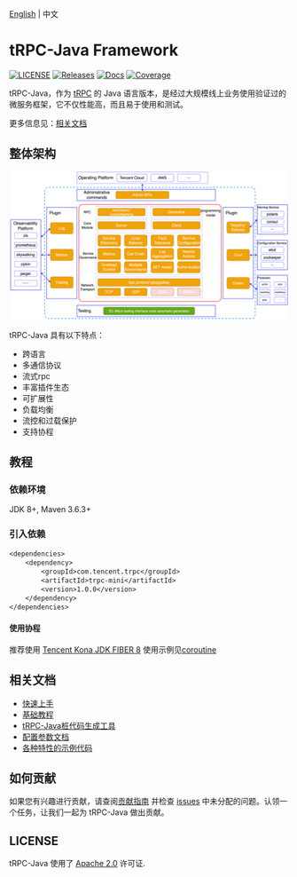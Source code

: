 [English](README.md) | 中文

# tRPC-Java Framework

[![LICENSE](https://img.shields.io/badge/license-Apache--2.0-green.svg)](https://github.com/trpc-group/trpc-java/blob/master/LICENSE)
[![Releases](https://img.shields.io/github/release/trpc.group/trpc-java.svg?style=flat-square)](https://github.com/trpc-group/trpc-java/releases)
[![Docs](https://img.shields.io/badge/docs-latest-green)](https://github.com/trpc-group/trpc-java/tree/master/docs/)
[![Coverage](https://codecov.io/gh/trpc-group/trpc-java/graph/badge.svg?token=PCzWvpNAIk)](https://codecov.io/gh/trpc-group/trpc-java)

tRPC-Java，作为 [tRPC](https://github.com/trpc-group/trpc) 的 Java
语言版本，是经过大规模线上业务使用验证过的微服务框架，它不仅性能高，而且易于使用和测试。

更多信息见：[相关文档](#相关文档)

## 整体架构

![架构图](.resources/overall.png)

tRPC-Java 具有以下特点：

- 跨语言
- 多通信协议
- 流式rpc
- 丰富插件生态
- 可扩展性
- 负载均衡
- 流控和过载保护
- 支持协程

## 教程

### 依赖环境

JDK 8+, Maven 3.6.3+

### 引入依赖

```pom
<dependencies>
    <dependency>
        <groupId>com.tencent.trpc</groupId>
        <artifactId>trpc-mini</artifactId>
        <version>1.0.0</version>
    </dependency>
</dependencies>
```

#### 使用协程

推荐使用 [Tencent Kona JDK FIBER 8](https://github.com/Tencent/TencentKona-8)
使用示例见[coroutine](https://github.com/trpc-group/trpc-java-examples/tree/master/trpc-coroutine)

<h2 id="2">相关文档</h2>

- [快速上手](/docs/zh/1.quick_start.md)
- [基础教程](/docs/zh/2.basic_tutorial.md)
- [tRPC-Java桩代码生成工具](/docs/zh/3.protobuf_stub_plugin.md)
- [配置参数文档](/docs/zh/4.configuration.md)
- [各种特性的示例代码](https://github.com/trpc-group/trpc-java-examples)

## 如何贡献

如果您有兴趣进行贡献，请查阅[贡献指南](CONTRIBUTING.zh_CN.md)
并检查 [issues](https://github.com/trpc-group/trpc-java/issues)
中未分配的问题。认领一个任务，让我们一起为 tRPC-Java 做出贡献。

## LICENSE

tRPC-Java 使用了 [Apache 2.0](LICENSE) 许可证.